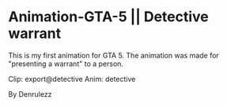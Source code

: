 # Animation-GTA-5 || Detective warrant

This is my first animation for GTA 5. The animation was made for "presenting a warrant" to a person.

Clip: export@detective
Anim: detective

By Denrulezz
